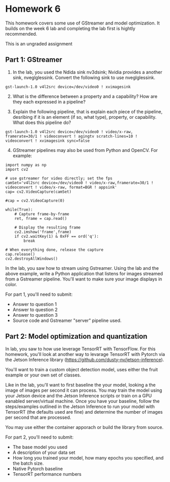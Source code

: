 # Homework 6

This homework covers some use of GStreamer and model optimization.  It builds on the week 6 lab and completing the lab first is hightly recommended.   

This is an ungraded assignment

## Part 1: GStreamer

1. In the lab, you used the Ndida sink nv3dsink; Nvidia provides a another sink, nveglglessink.  Convert the following sink to use nveglglessink.
```
gst-launch-1.0 v4l2src device=/dev/video0 ! xvimagesink
```

2. What is the difference between a property and a capability?  How are they each expressed in a pipeline?

3. Explain the following pipeline, that is explain each piece of the pipeline, desribing if it is an element (if so, what type), property, or capability.  What does this pipeline do?

```
gst-launch-1.0 v4l2src device=/dev/video0 ! video/x-raw, framerate=30/1 ! videoconvert ! agingtv scratch-lines=10 ! videoconvert ! xvimagesink sync=false
```

4. GStreamer pipelines may also be used from Python and OpenCV.  For example:
```
import numpy as np
import cv2

# use gstreamer for video directly; set the fps
camSet='v4l2src device=/dev/video0 ! video/x-raw,framerate=30/1 ! videoconvert ! video/x-raw, format=BGR ! appsink'
cap= cv2.VideoCapture(camSet)

#cap = cv2.VideoCapture(0)

while(True):
    # Capture frame-by-frame
    ret, frame = cap.read()

    # Display the resulting frame
    cv2.imshow('frame',frame)
    if cv2.waitKey(1) & 0xFF == ord('q'):
        break

# When everything done, release the capture
cap.release()
cv2.destroyAllWindows()
```
In the lab, you saw how to stream using Gstreamer.  Using the lab and the above example, write a Python application that listens for images streamed from a Gstreamer pipeline.  You'll want to make sure your image displays in color.

For part 1, you'll need to submit:
- Answer to question 1
- Answer to question 2
- Answer to question 3
- Source code and Gstreamer "server" pipeline used.


## Part 2: Model optimization and quantization

In lab, you saw to how use leverage TensorRT with TensorFlow.  For this homework, you'll look at another way to levarage TensorRT with Pytorch via the Jetson Inference library (https://github.com/dusty-nv/jetson-inference).

You'll want to train a custom object detection model, uses either the fruit example or your own set of classes.

Like in the lab, you'll want to first baseline the your model, looking a the image of images per second it can process.  You may train the model using your Jetson device and the Jetson Inference scripts or train on a GPU eanabled server/virtual machine.  Once you have your baseline, follow the steps/examples outlined in the Jetson Inference to run your model with TensorRT (the defaults used are fine) and determine the number of images per second that are processed.

You may use either the container apporach or build the library from source.

For part 2, you'll need to submit:
- The base model you used
- A description of your data set
- How long you trained your model, how many epochs you specified, and the batch size.
- Native Pytorch baseline
- TensorRT performance numbers

